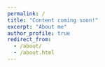```yaml
---
permalink: /
title: "Content coming soon!"
excerpt: "About me"
author_profile: true
redirect_from: 
  - /about/
  - /about.html
---
```



